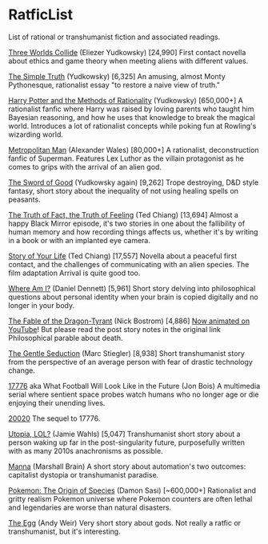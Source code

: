 # RatficList
List of rational or transhumanist fiction and associated readings.


[Three Worlds Collide](https://www.lesswrong.com/posts/HawFh7RvDM4RyoJ2d/three-worlds-collide-0-8) (Eliezer Yudkowsky) [24,990]
First contact novella about ethics and game theory when meeting aliens with different values.

[The Simple Truth](http://yudkowsky.net/rational/the-simple-truth/) (Yudkowsky) [6,325]
An amusing, almost Monty Pythonesque, rationalist essay "to restore a naive view of truth."

[Harry Potter and the Methods of Rationality](http://www.hpmor.com/) (Yudkowsky) [650,000+]
A rationalist fanfic where Harry was raised by loving parents who taught him Bayesian reasoning, and how he uses that knowledge to break the magical world. Introduces a lot of rationalist concepts while poking fun at Rowling's wizarding world.

[Metropolitan Man](https://www.fanfiction.net/s/10360716/1/The-Metropolitan-Man) (Alexander Wales) [80,000+]
A rationalist, deconstruction fanfic of Superman. Features Lex Luthor as the villain protagonist as he comes to grips with the arrival of an alien god.

[The Sword of Good](http://yudkowsky.net/other/fiction/the-sword-of-good) (Yudkowsky again) [9,262]
Trope destroying, D&D style fantasy, short story about the inequality of not using healing spells on peasants.

[The Truth of Fact, the Truth of Feeling](https://web.archive.org/web/20150702024416/https://subterraneanpress.com/magazine/fall_2013/the_truth_of_fact_the_truth_of_feeling_by_ted_chiang) (Ted Chiang) [13,694]
Almost a happy Black Mirror episode, it's two stories in one about the fallibility of human memory and how recording things affects us, whether it's by writing in a book or with an implanted eye camera.

[Story of Your Life](http://www.kameli.net/~raimu/rnd/ted-chiang-story-of-your-life-2000.pdf) (Ted Chiang) [17,557]
Novella about a peaceful first contact, and the challenges of communicating with an alien species. The film adaptation Arrival is quite good too.

[Where Am I?](https://www.lehigh.edu/~mhb0/Dennett-WhereAmI.pdf) (Daniel Dennett) [5,961]
Short story delving into philosophical questions about personal identity when your brain is copied digitally and no longer in your body.

[The Fable of the Dragon-Tyrant](https://nickbostrom.com/fable/dragon.html) (Nick Bostrom) [4,886]
[Now animated on YouTube](https://youtu.be/cZYNADOHhVY)! But please read the post story notes in the original link
Philosophical parable about death.

[The Gentle Seduction](http://www.skyhunter.com/marcs/GentleSeduction.html) (Marc Stiegler) [8,938]
Short transhumanist story from the perspective of an average person with fear of drastic technology change.

[17776](https://www.sbnation.com/a/17776-football) aka What Football Will Look Like in the Future (Jon Bois)
A multimedia serial where sentient space probes watch humans who no longer age or die enjoying their unending lives.

[20020](https://www.sbnation.com/secret-base/21410129/20020/)
The sequel to 17776.

[Utopia, LOL?](http://strangehorizons.com/fiction/utopia-lol/) (Jamie Wahls) [5,047]
Transhumanist short story about a person waking up far in the post-singularity future, purposefully written with as many 2010s anachronisms as possible.

[Manna](http://marshallbrain.com/manna1.htm) (Marshall Brain)
A short story about automation's two outcomes: capitalist dystopia or transhumanist paradise.

[Pokemon: The Origin of Species](http://daystareld.com/pokemon/) (Damon Sasi) [~600,000+]
Rationalist and gritty realism Pokemon universe where Pokemon counters are often lethal and legendaries are worse than natural disasters.

[The Egg](http://www.galactanet.com/oneoff/theegg_mod.html) (Andy Weir)
Very short story about gods. Not really a ratfic or transhumanist, but it's interesting.
